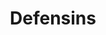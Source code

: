 ---
annotations:
- id: PW:0000023
  parent: regulatory pathway
  type: Pathway Ontology
  value: immune response pathway
authors:
- ReactomeTeam
- Egonw
- Anwesha
- Mkutmon
description: The defensins are a family of antimicrobial cationic peptide molecules
  which in mammals have a characteristic  beta-sheet-rich fold and framework of six
  disulphide-linked cysteines (Selsted & Ouellette 2005, Ganz 2003). Human defensin
  peptides have two subfamilies, alpha- and beta-defensins, differing in the length
  of peptide chain between the six cysteines and the order of disulphide bond pairing
  between them. A third subfamily, the theta defensins, is derived from alpha-defensins
  prematurely truncated by a stop codon between the third and fourth cysteine residues.
  The translated products are shortened to nonapeptides, covalently dimerized by disulfide
  linkages, and cyclized via new peptide bonds between the first and ninth residues.
  Humans have one pseudogene but no translated representatives of the theta class.<br>In
  solution most alpha and beta defensins are monomers but can form dimers and higher
  order structures. <br><br>The primary cellular sources of defensins are neutrophils,
  epithelial cells and intestinal Paneth cells.Those expressed in neutrophils and
  the gut are predominantly constitutive, while those in epithelial tissues such as
  skin are often inducible by proinflammatory stimuli such as LPS or TNF-alpha.<br><br>Defensins
  are translated as precursor polypeptides that include a typical signal peptide or
  prepiece that is cleaved in the Golgi body, and a propiece, cleaved by differing
  mechanisms to produce the mature defensin. Mature defensin peptides can be further
  processed by removal of individual N-terminal residues (Yang et al. 2004). This
  may be a mechanism to broaden the activity profile of defensins (Ghosh et al. 2002).<br><br>Defensins
  have direct antimicrobial effects and kill a wide range of Gram-positive and negative
  bacteria, fungi and some viruses. The primary antimicrobial action of defensins
  is permeabilization of microbial target membranes but several additional mechanisms
  have been suggested (Brogden 2005, Wilmes et al. 2011). Defensins and related antimicrobial
  peptides such as cathelicidin bridge the innate and acquired immune responses. In
  addition to their antimicrobial properties, cathelicidin and several defensins show
  receptor-mediated chemotactic activity for immune cells such as monocytes, T cells
  or immature DCs, induce cytokine production by monocytes and epithelial cells, modulate
  angiogenesis and stimulate wound healing (Yang et al. 1999, 2000, 2004, Rehaume
  & Hancock 2008, Yeung et al. 2011).  View original pathway at [http://www.reactome.org/PathwayBrowser/#DIAGRAM=1461973
  Reactome].
last-edited: 2021-01-25
organisms:
- Homo sapiens
redirect_from:
- /index.php/Pathway:WP2671
- /instance/WP2671
revision: null
schema-jsonld:
- '@context': https://schema.org/
  '@id': https://wikipathways.github.io/pathways/WP2671.html
  '@type': Dataset
  creator:
    '@type': Organization
    name: WikiPathways
  description: The defensins are a family of antimicrobial cationic peptide molecules
    which in mammals have a characteristic  beta-sheet-rich fold and framework of
    six disulphide-linked cysteines (Selsted & Ouellette 2005, Ganz 2003). Human defensin
    peptides have two subfamilies, alpha- and beta-defensins, differing in the length
    of peptide chain between the six cysteines and the order of disulphide bond pairing
    between them. A third subfamily, the theta defensins, is derived from alpha-defensins
    prematurely truncated by a stop codon between the third and fourth cysteine residues.
    The translated products are shortened to nonapeptides, covalently dimerized by
    disulfide linkages, and cyclized via new peptide bonds between the first and ninth
    residues. Humans have one pseudogene but no translated representatives of the
    theta class.<br>In solution most alpha and beta defensins are monomers but can
    form dimers and higher order structures. <br><br>The primary cellular sources
    of defensins are neutrophils, epithelial cells and intestinal Paneth cells.Those
    expressed in neutrophils and the gut are predominantly constitutive, while those
    in epithelial tissues such as skin are often inducible by proinflammatory stimuli
    such as LPS or TNF-alpha.<br><br>Defensins are translated as precursor polypeptides
    that include a typical signal peptide or prepiece that is cleaved in the Golgi
    body, and a propiece, cleaved by differing mechanisms to produce the mature defensin.
    Mature defensin peptides can be further processed by removal of individual N-terminal
    residues (Yang et al. 2004). This may be a mechanism to broaden the activity profile
    of defensins (Ghosh et al. 2002).<br><br>Defensins have direct antimicrobial effects
    and kill a wide range of Gram-positive and negative bacteria, fungi and some viruses.
    The primary antimicrobial action of defensins is permeabilization of microbial
    target membranes but several additional mechanisms have been suggested (Brogden
    2005, Wilmes et al. 2011). Defensins and related antimicrobial peptides such as
    cathelicidin bridge the innate and acquired immune responses. In addition to their
    antimicrobial properties, cathelicidin and several defensins show receptor-mediated
    chemotactic activity for immune cells such as monocytes, T cells or immature DCs,
    induce cytokine production by monocytes and epithelial cells, modulate angiogenesis
    and stimulate wound healing (Yang et al. 1999, 2000, 2004, Rehaume & Hancock 2008,
    Yeung et al. 2011).  View original pathway at [http://www.reactome.org/PathwayBrowser/#DIAGRAM=1461973
    Reactome].
  keywords:
  - 1,4A,103
  - 1,4A,103:CCR6
  - 1-3:CD4
  - 1-4
  - 103:TLR1:TLR2
  - 4A,103
  - 4A,103:CCR2
  - ART1
  - Alpha-defensin
  - Alpha-defensin pore
  - Alpha-defensins
  - Anionic
  - 'Anionic phospholipids '
  - Beta defensin
  - Beta defensins
  - Beta-defensins
  - Beta-defensins:anionic phospholipids
  - CCR2
  - 'CCR2 '
  - CCR6
  - 'CCR6 '
  - CD4
  - 'CD4 '
  - 'DEFA1(1-94) '
  - 'DEFA1(20-65) '
  - 'DEFA1(20-94) '
  - DEFA1(65-94)
  - 'DEFA1(65-94) '
  - 'DEFA1(66-94) '
  - 'DEFA3(1-94) '
  - 'DEFA3(20-64) '
  - 'DEFA3(20-94) '
  - 'DEFA3(65-94) '
  - 'DEFA3(66-94) '
  - 'DEFA4(1-96) '
  - 'DEFA4(20-63) '
  - 'DEFA4(20-96) '
  - 'DEFA4(64-96) '
  - 'DEFA5(1-94) '
  - DEFA5(20-94)
  - 'DEFA5(20-94) '
  - DEFA5(?-94)
  - 'DEFA5(?-94) '
  - 'DEFA6(1-100) '
  - 'DEFA6(20-100) '
  - 'DEFA6(?-100) '
  - 'DEFB1(1-68) '
  - 'DEFB1(?-68) '
  - 'DEFB103A(1-67) '
  - DEFB103A(23-67)
  - 'DEFB103A(23-67) '
  - 'DEFB104A(1-72) '
  - 'DEFB104A(?-72) '
  - 'DEFB105A(1-78) '
  - 'DEFB105A(?-78) '
  - 'DEFB106A(1-65) '
  - 'DEFB106A(?-65) '
  - 'DEFB107A(1-70) '
  - 'DEFB107A(?-70) '
  - 'DEFB108B(1-73) '
  - 'DEFB108B(?-73) '
  - 'DEFB108P1 '
  - 'DEFB109P1 '
  - 'DEFB110(1-67) '
  - 'DEFB110(?-67) '
  - 'DEFB112(1-113) '
  - 'DEFB112(?-113) '
  - 'DEFB113(?-82) '
  - 'DEFB114(1-69) '
  - 'DEFB114(?-69) '
  - 'DEFB115(1-88) '
  - 'DEFB115(?-88) '
  - 'DEFB116(1-102) '
  - 'DEFB116(?-102) '
  - 'DEFB117(1-?) '
  - 'DEFB117(?-?) '
  - 'DEFB118(1-62) '
  - 'DEFB118(?-62) '
  - 'DEFB119(1-84) '
  - 'DEFB119(?-84) '
  - 'DEFB121(1-76) '
  - 'DEFB121(?-76) '
  - 'DEFB123(1-67) '
  - 'DEFB123(?-67) '
  - 'DEFB124(1-71) '
  - 'DEFB124(?-71) '
  - 'DEFB125(1-67) '
  - 'DEFB125(?-67) '
  - 'DEFB126(1-63) '
  - 'DEFB126(?-63) '
  - 'DEFB127(1-63) '
  - 'DEFB127(?-63) '
  - 'DEFB128(1-93) '
  - 'DEFB128(?-93) '
  - 'DEFB129(1-183) '
  - 'DEFB129(?-183) '
  - 'DEFB130A '
  - 'DEFB130A(1-79) '
  - 'DEFB130B '
  - 'DEFB130B(1-79) '
  - 'DEFB131(1-70) '
  - 'DEFB131(?-70) '
  - 'DEFB132(1-95) '
  - 'DEFB132(?-95) '
  - 'DEFB133(1-61) '
  - 'DEFB133(?-61) '
  - 'DEFB134(1-66) '
  - 'DEFB134(?-66) '
  - 'DEFB135(1-77) '
  - 'DEFB135(?-77) '
  - 'DEFB136(1-78) '
  - 'DEFB136(?-78) '
  - 'DEFB4A(1-64) '
  - 'DEFB4A(?-64) '
  - Defensins alpha
  - Defensins alpha 1-3
  - Defensins alpha 1-4
  - Defensins that bind
  - HNP1-3:gp120
  - Lipid II
  - 'Lipid II '
  - Lipid II:Lipid II
  - 'PRSS2(24-247) '
  - 'PRSS3 '
  - Pre-pro-defensins
  - Pro-defensin
  - Pro-defensins
  - Pro-defensins alpha
  - 'Surface protein gp120 '
  - 'TLR1 '
  - TLR1:TLR2
  - 'TLR2 '
  - Trypsin 2, 3
  - complex
  - dimers
  - dimers:anionic
  - fragments
  - gp120 homotrimer
  - omega-N-(ADP-ribosyl)-L-arginine-DEFA1(65-94)
  - phospholipids
  license: CC0
  name: Defensins
seo: CreativeWork
title: Defensins
wpid: WP2671
---